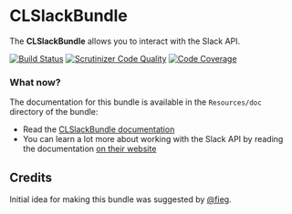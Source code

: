 CLSlackBundle
=============
The **CLSlackBundle** allows you to interact with the Slack API.

[![Build Status](https://secure.travis-ci.org/cleentfaar/CLSlackBundle.png)](http://travis-ci.org/cleentfaar/CLSlackBundle)
[![Scrutinizer Code Quality](https://scrutinizer-ci.com/g/cleentfaar/CLSlackBundle/badges/quality-score.png?b=master)](https://scrutinizer-ci.com/g/cleentfaar/CLSlackBundle/?branch=master)
[![Code Coverage](https://scrutinizer-ci.com/g/cleentfaar/CLSlackBundle/badges/coverage.png?b=master)](https://scrutinizer-ci.com/g/cleentfaar/CLSlackBundle/?branch=master)


### What now?

The documentation for this bundle is available in the `Resources/doc` directory of the bundle:

* Read the [CLSlackBundle documentation](Resources/doc/index.md)
* You can learn a lot more about working with the Slack API by reading the documentation [on their website](https://api.slack.com/)


## Credits

Initial idea for making this bundle was suggested by [@fieg](http://github.com/fieg).
